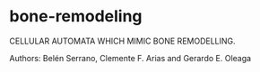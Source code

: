 # bone-remodeling
CELLULAR AUTOMATA WHICH MIMIC BONE REMODELLING.

Authors: Belén Serrano, Clemente F. Arias and Gerardo E. Oleaga
